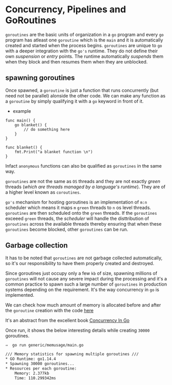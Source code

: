 # Concurrency, Pipelines and GoRoutines

`goroutines` are the basic units of organization in a `go` program and every `go` program has atleast one `goroutine` which is the `main` and it is automatically created and started when the process begins. `goroutines` are unique to `go` with a deeper integration with the `go's` runtime. They do not define their own _suspension_ or _entry_ points. The runtime automatically _suspends_ them when they block and then resumes them when they are unblocked.


## spawning goroutines

Once spawned, a `goroutine` is just a function that runs concurrently (but need not be parallel) alonside the other code. We can make any function as a `goroutine` by simply qualifying it with a `go` keyword in front of it.

- example
```
func main() {
    go blanket() {
        // do something here
    }
}

func blanket() {
    fmt.Print("a blanket function \n")
}
```

Infact `anonymous` functions can also be qualified as `goroutines` in the same way.

`goroutines` are not the same as `OS` threads and they are not exactly _green_ threads (_which are threads managed by a language's runtime_). They are of a higher level known as `coroutines`.

`go's` mechanism for hosting goroutines is an implementation of `m:n` scheduler which means it maps `m` `green` threads to `n` os level threads. `goroutines` are then scheduled onto the `green` threads. If the `goroutines` exceeed `green` threads, the _scheduler_ will handle the disttribution of `goroutines` across the available threads thereby ensuring that when these `goroutines` become blocked, other `goroutines` can be run.

## Garbage collection

It has to be noted that `goroutines` are not garbage collected automatically, so it's our responsibility to have them properly created and destroyed.

Since goroutines just occupy only a few `kb` of size, spawning millions of `goroutines` will not cause any severe impact during the processing and it's a common practice to spawn such a large number of `goroutines` in production systems depending on the requirement. It's the way concurrency in `go` is implemented.

We can check how much amount of memory is allocated before and after the `goroutine` creation with the code [here](random-stuff/generic/memusage/main.go)

It's an abstract from the excellent book [Concurrency In Go](https://www.oreilly.com/library/view/concurrency-in-go/9781491941294/)

Once run, it shows the below interesting details while creating `30000` goroutines.

```bash
⇒  go run generic/memusage/main.go

/// Memory statistics for spawning multiple goroutines ///
* GO Runtime: go1.14.4
* Spawning 30000 goroutines...
* Resources per each goroutine:
	Memory: 2.377kb
	Time: 110.299342ms
```
